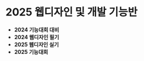 
<h1>2025 웹디자인 및 개발 기능반</h1>
<ul>
  <li><strong>2024 기능대회 대비</strong></li>
  <li><strong>2024 웹디자인 필기</strong></li>
  <li><strong>2025 웹디자인 실기</strong></li>
  <li><strong>2025 기능대회</strong></li>
</ul>
